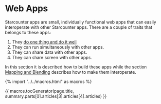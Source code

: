 # Web Apps

Starcounter apps are small, individually functional web apps that can easily interoperate with other Starcounter apps. There are a couple of traits that belongs to these apps:

1. They [do one thing and do it well](https://en.wikipedia.org/wiki/Unix_philosophy/#Do_One_Thing_and_Do_It_Well)
2. They can run simultaneously with other apps.
3. They can share data with other apps.
4. They can share screen with other apps.

In this section it is described how to build these apps while the section [Mapping and Blending](../mapping-and-blending) describes how to make them interoperate.

{% import "../../macros.html" as macros %}

{{ macros.tocGenerator(page.title, summary.parts[0].articles[3].articles[4].articles) }}
